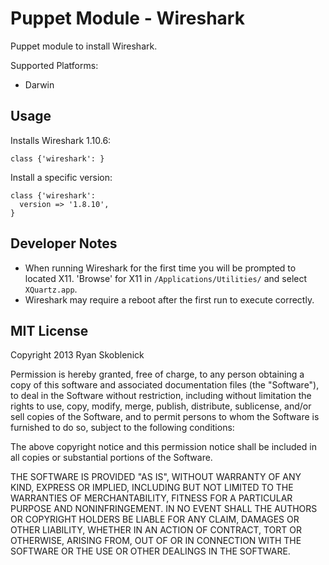 Puppet Module - Wireshark
=========================

Puppet module to install Wireshark.

Supported Platforms:

- Darwin

Usage
-----

Installs Wireshark 1.10.6:

```
class {'wireshark': }
```

Install a specific version:

```
class {'wireshark':
  version => '1.8.10',
}
```

Developer Notes
---------------
- When running Wireshark for the first time you will be prompted to located X11.
  'Browse' for X11 in ```/Applications/Utilities/``` and select ```XQuartz.app```.
- Wireshark may require a reboot after the first run to execute correctly.

MIT License
-----------

Copyright 2013 Ryan Skoblenick

Permission is hereby granted, free of charge, to any person obtaining a copy
of this software and associated documentation files (the "Software"), to deal
in the Software without restriction, including without limitation the rights
to use, copy, modify, merge, publish, distribute, sublicense, and/or sell
copies of the Software, and to permit persons to whom the Software is
furnished to do so, subject to the following conditions:

The above copyright notice and this permission notice shall be included in
all copies or substantial portions of the Software.

THE SOFTWARE IS PROVIDED "AS IS", WITHOUT WARRANTY OF ANY KIND, EXPRESS OR
IMPLIED, INCLUDING BUT NOT LIMITED TO THE WARRANTIES OF MERCHANTABILITY,
FITNESS FOR A PARTICULAR PURPOSE AND NONINFRINGEMENT. IN NO EVENT SHALL THE
AUTHORS OR COPYRIGHT HOLDERS BE LIABLE FOR ANY CLAIM, DAMAGES OR OTHER
LIABILITY, WHETHER IN AN ACTION OF CONTRACT, TORT OR OTHERWISE, ARISING FROM,
OUT OF OR IN CONNECTION WITH THE SOFTWARE OR THE USE OR OTHER DEALINGS IN
THE SOFTWARE.
